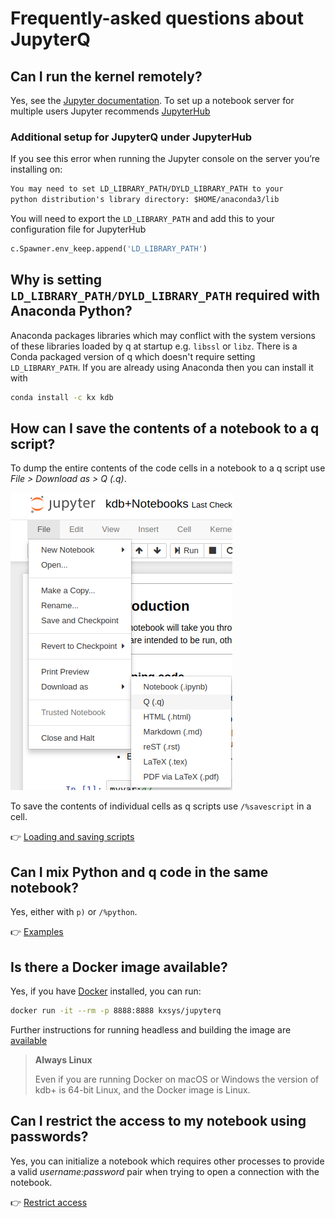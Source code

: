 # Frequently-asked questions about JupyterQ


## Can I run the kernel remotely?

Yes, see the [Jupyter documentation](https://jupyter-notebook.readthedocs.io/en/stable/public_server.html). To set up a notebook server for multiple users Jupyter recommends [JupyterHub](https://jupyterhub.readthedocs.io/en/latest/index.html)


### Additional setup for JupyterQ under JupyterHub

If you see this error when running the Jupyter console on the server you’re installing on:

```txt
You may need to set LD_LIBRARY_PATH/DYLD_LIBRARY_PATH to your
python distribution's library directory: $HOME/anaconda3/lib
```

You will need to export the `LD_LIBRARY_PATH` and add this to your configuration file for JupyterHub

```python
c.Spawner.env_keep.append('LD_LIBRARY_PATH')
```

## Why is setting `LD_LIBRARY_PATH/DYLD_LIBRARY_PATH` required with Anaconda Python?

Anaconda packages libraries which may conflict with the system versions of these libraries loaded by q at startup e.g. `libssl` or `libz`. There is a Conda packaged version of q which doesn't require setting `LD_LIBRARY_PATH`. If you are already using Anaconda then you can install it with

```bash
conda install -c kx kdb
```

## How can I save the contents of a notebook to a q script?

To dump the entire contents of the code cells in a notebook to a q script use
_File > Download as > Q (.q)_.

![save q script](img/save_qscript.png)

To save the contents of individual cells as q scripts use `/%savescript` in a cell.

:point_right:
[Loading and saving scripts](https://github.com/KxSystems/ml/tree/master/docs/notebooks.md#loading-and-saving-code)


## Can I mix Python and q code in the same notebook? 

Yes, either with `p)` or `/%python`.

:point_right:
[Examples](https://github.com/KxSystems/ml/tree/master/docs/notebooks.md#python-and-inline-display)


## Is there a Docker image available?

Yes, if you have [Docker](https://docs.docker.com/install/) installed, you can run:

```bash
docker run -it --rm -p 8888:8888 kxsys/jupyterq
```

Further instructions for running headless and building the image are [available](https://github.com/KxSystems/jupyterq/blob/master/README.md#docker)

> **Always Linux**
> 
> Even if you are running Docker on macOS or Windows the version of kdb+ is 64-bit Linux, and the Docker image is Linux.


## Can I restrict the access to my notebook using passwords?

Yes, you can initialize a notebook which requires other processes to provide a valid *username:password* pair when trying to open a connection with the notebook.

:point_right:
[Restrict access](https://github.com/KxSystems/ml/tree/master/docs/notebooks.md#restrict-access-to-a-notebook-using-passwords)


